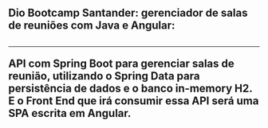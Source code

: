 <h2>Dio Bootcamp Santander: gerenciador de salas de reuniões com Java e Angular: <h2>
<hr>
API com Spring Boot para gerenciar salas de reunião, utilizando o Spring Data para persistência de dados e o banco in-memory H2. E o Front End que irá consumir essa API será uma SPA escrita em Angular.

